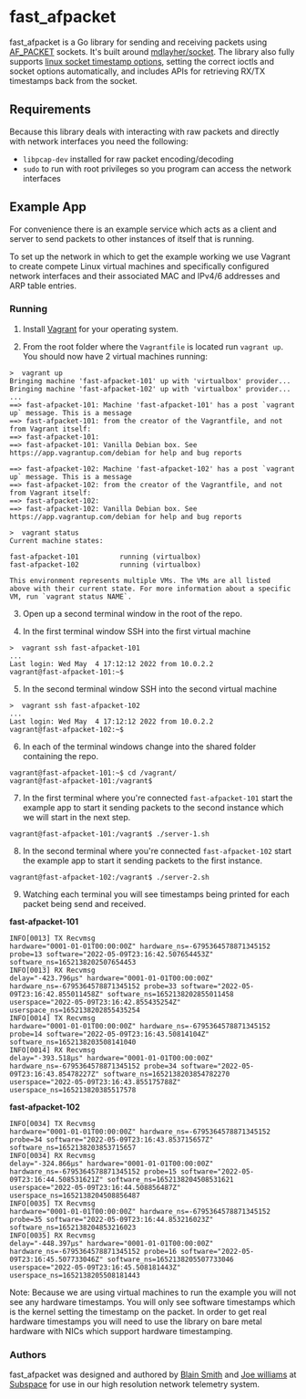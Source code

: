 # fast_afpacket

fast_afpacket is a Go library for sending and receiving packets using
[AF_PACKET](https://man7.org/linux/man-pages/man7/packet.7.html) sockets. It's
built around [mdlayher/socket](https://github.com/mdlayher/socket). The library
also fully supports
[linux socket timestamp options](https://www.kernel.org/doc/html/latest/networking/timestamping.html),
setting the correct ioctls and socket options automatically, and includes APIs
for retrieving RX/TX timestamps back from the socket.

## Requirements

Because this library deals with interacting with raw packets and directly with
network interfaces you need the following:

- `libpcap-dev` installed for raw packet encoding/decoding
- `sudo` to run with root privileges so you program can access the network interfaces

## Example App

For convenience there is an example service which acts as a client and server to
send packets to other instances of itself that is running.

To set up the network in which to get the example working we use Vagrant to
create compete Linux virtual machines and specifically configured network
interfaces and their associated MAC and IPv4/6 addresses and ARP table entries.

### Running

1. Install [Vagrant](https://www.vagrantup.com) for your operating system.

2. From the root folder where the `Vagrantfile` is located run `vagrant up`. You should now have 2 virtual machines running:

```console
>  vagrant up
Bringing machine 'fast-afpacket-101' up with 'virtualbox' provider...
Bringing machine 'fast-afpacket-102' up with 'virtualbox' provider...
...
==> fast-afpacket-101: Machine 'fast-afpacket-101' has a post `vagrant up` message. This is a message
==> fast-afpacket-101: from the creator of the Vagrantfile, and not from Vagrant itself:
==> fast-afpacket-101:
==> fast-afpacket-101: Vanilla Debian box. See https://app.vagrantup.com/debian for help and bug reports

==> fast-afpacket-102: Machine 'fast-afpacket-102' has a post `vagrant up` message. This is a message
==> fast-afpacket-102: from the creator of the Vagrantfile, and not from Vagrant itself:
==> fast-afpacket-102:
==> fast-afpacket-102: Vanilla Debian box. See https://app.vagrantup.com/debian for help and bug reports

>  vagrant status
Current machine states:

fast-afpacket-101          running (virtualbox)
fast-afpacket-102          running (virtualbox)

This environment represents multiple VMs. The VMs are all listed
above with their current state. For more information about a specific
VM, run `vagrant status NAME`.
```

3. Open up a second terminal window in the root of the repo.

4. In the first terminal window SSH into the first virtual machine

```console
>  vagrant ssh fast-afpacket-101
...
Last login: Wed May  4 17:12:12 2022 from 10.0.2.2
vagrant@fast-afpacket-101:~$
```

5. In the second terminal window SSH into the second virtual machine

```console
>  vagrant ssh fast-afpacket-102
...
Last login: Wed May  4 17:12:12 2022 from 10.0.2.2
vagrant@fast-afpacket-102:~$
```

6. In each of the terminal windows change into the shared folder containing the
repo.

```console
vagrant@fast-afpacket-101:~$ cd /vagrant/
vagrant@fast-afpacket-101:/vagrant$
```

7. In the first terminal where you're connected `fast-afpacket-101` start the
example app to start it sending packets to the second instance which we will
start in the next step.

```console
vagrant@fast-afpacket-101:/vagrant$ ./server-1.sh

```

8. In the second terminal where you're connected `fast-afpacket-102` start the
example app to start it sending packets to the first instance.

```console
vagrant@fast-afpacket-102:/vagrant$ ./server-2.sh

```

9. Watching each terminal you will see timestamps being printed for each packet
being send and received.

**fast-afpacket-101**
```console
INFO[0013] TX Recvmsg                                    hardware="0001-01-01T00:00:00Z" hardware_ns=-6795364578871345152 probe=13 software="2022-05-09T23:16:42.507654453Z" software_ns=1652138202507654453
INFO[0013] RX Recvmsg                                    delay="-423.796µs" hardware="0001-01-01T00:00:00Z" hardware_ns=-6795364578871345152 probe=33 software="2022-05-09T23:16:42.855011458Z" software_ns=1652138202855011458 userspace="2022-05-09T23:16:42.855435254Z" userspace_ns=1652138202855435254
INFO[0014] TX Recvmsg                                    hardware="0001-01-01T00:00:00Z" hardware_ns=-6795364578871345152 probe=14 software="2022-05-09T23:16:43.50814104Z" software_ns=1652138203508141040
INFO[0014] RX Recvmsg                                    delay="-393.518µs" hardware="0001-01-01T00:00:00Z" hardware_ns=-6795364578871345152 probe=34 software="2022-05-09T23:16:43.85478227Z" software_ns=1652138203854782270 userspace="2022-05-09T23:16:43.855175788Z" userspace_ns=165213820385517578
```

**fast-afpacket-102**
```console
INFO[0034] TX Recvmsg                                    hardware="0001-01-01T00:00:00Z" hardware_ns=-6795364578871345152 probe=34 software="2022-05-09T23:16:43.853715657Z" software_ns=1652138203853715657
INFO[0034] RX Recvmsg                                    delay="-324.866µs" hardware="0001-01-01T00:00:00Z" hardware_ns=-6795364578871345152 probe=15 software="2022-05-09T23:16:44.508531621Z" software_ns=1652138204508531621 userspace="2022-05-09T23:16:44.508856487Z" userspace_ns=1652138204508856487
INFO[0035] TX Recvmsg                                    hardware="0001-01-01T00:00:00Z" hardware_ns=-6795364578871345152 probe=35 software="2022-05-09T23:16:44.853216023Z" software_ns=1652138204853216023
INFO[0035] RX Recvmsg                                    delay="-448.397µs" hardware="0001-01-01T00:00:00Z" hardware_ns=-6795364578871345152 probe=16 software="2022-05-09T23:16:45.507733046Z" software_ns=1652138205507733046 userspace="2022-05-09T23:16:45.508181443Z" userspace_ns=1652138205508181443
```

Note: Because we are using virtual machines to run the example you will not see
any hardware timestamps. You will only see software timestamps which is the
kernel setting the timestamp on the packet. In order to get real hardware
timestamps you will need to use the library on bare metal hardware with NICs which
support hardware timestamping.


### Authors

fast_afpacket was designed and authored by [Blain Smith](https://github.com/blainsmith) and [Joe williams](https://github.com/joewilliams) at [Subspace](https://subspace.com/) for use in our high resolution network telemetry system.
